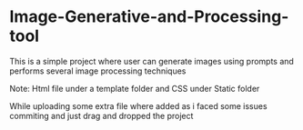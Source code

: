 # Image-Generative-and-Processing-tool
This is a simple project where user can generate images using prompts and performs several image processing techniques 

Note: Html file under a template folder and CSS under Static folder

While uploading some extra file where added as i faced some issues commiting and just drag and dropped the project
